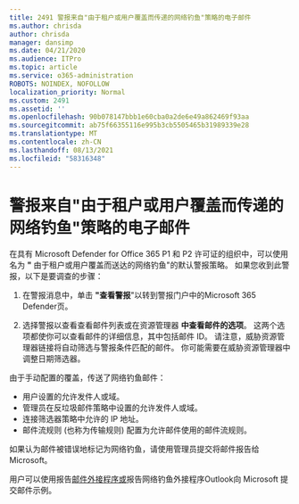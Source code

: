 ```yaml
---
title: 2491 警报来自"由于租户或用户覆盖而传递的网络钓鱼"策略的电子邮件
ms.author: chrisda
author: chrisda
manager: dansimp
ms.date: 04/21/2020
ms.audience: ITPro
ms.topic: article
ms.service: o365-administration
ROBOTS: NOINDEX, NOFOLLOW
localization_priority: Normal
ms.custom: 2491
ms.assetid: ''
ms.openlocfilehash: 90b078147bbb1e60cba0a2de6e49a862469f93aa
ms.sourcegitcommit: ab75f66355116e995b3cb5505465b31989339e28
ms.translationtype: MT
ms.contentlocale: zh-CN
ms.lasthandoff: 08/13/2021
ms.locfileid: "58316348"
---
```

# <a name="alert-email-messages-from-the-phish-delivered-due-to-tenant-or-user-override-policy"></a>警报来自"由于租户或用户覆盖而传递的网络钓鱼"策略的电子邮件

在具有 Microsoft Defender for Office 365 P1 和 P2 许可证的组织中，可以使用名为 **"** 由于租户或用户覆盖而送达的网络钓鱼"的默认警报策略。 如果您收到此警报，以下是要调查的步骤：

1. 在警报消息中，单击 **"查看警报**"以转到警报门户中的Microsoft 365 Defender页。

2. 选择警报以查看查看邮件列表或在资源管理器 **中查看邮件的选项**。  这两个选项都使你可以查看邮件的详细信息，其中包括邮件 ID。 请注意，威胁资源管理器链接将自动筛选与警报条件匹配的邮件。 你可能需要在威胁资源管理器中调整日期筛选器。

由于手动配置的覆盖，传送了网络钓鱼邮件：

- 用户设置的允许发件人或域。
- 管理员在反垃圾邮件策略中设置的允许发件人或域。
- 连接筛选器策略中允许的 IP 地址。
- 邮件流规则 (也称为传输规则) 配置为允许邮件使用的邮件流规则。

如果认为邮件被错误地标记为网络钓鱼，请使用管理员提交将邮件报告[](https://docs.microsoft.com/microsoft-365/security/office-365-security/admin-submission)给 Microsoft。

用户可以使用报告[邮件外接程序或](https://docs.microsoft.com/microsoft-365/security/office-365-security/enable-the-report-message-add-in)报告网络钓鱼外接程序Outlook向 Microsoft 提交邮件示例。
